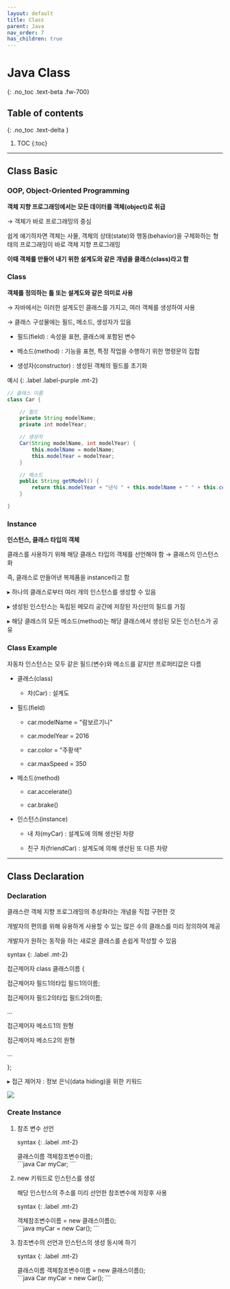```yaml
---
layout: default
title: Class 
parent: Java
nav_order: 7
has_children: true
---
```


# Java Class 
{: .no_toc .text-beta .fw-700}

## Table of contents
{: .no_toc .text-delta }

1. TOC
{:toc}

---

## Class Basic

### OOP, Object-Oriented Programming

**객체 지향 프로그래밍에서는 모든 데이터를 객체(object)로 취급**

&#8594; 객체가 바로 프로그래밍의 중심

쉽게 얘기하자면 객체는 사물, 객체의 상태(state)와 행동(behavior)을 구체화하는 형태의 프로그래밍이 바로 객체 지향 프로그래밍

**이때 객체를 만들어 내기 위한 설계도와 같은 개념을 클래스(class)라고 함**

### Class

**객체를 정의하는 틀 또는 설계도와 같은 의미로 사용**

&#8594; 자바에서는 이러한 설계도인 클래스를 가지고, 여러 객체를 생성하여 사용

&#8594; 클래스 구성물에는 필드, 메소드, 생성자가 있음

* 필드(field) : 속성을 표현, 클래스에 포함된 변수

* 메소드(method) : 기능을 표현, 특정 작업을 수행하기 위한 명령문의 집합

* 생성자(constructor) : 생성된 객체의 필드를 초기화

예시
{: .label .label-purple .mt-2}
```java
// 클래스 이름
class Car {                    

    // 필드
    private String modelName;  
    private int modelYear;    

    // 생성자
    Car(String modelName, int modelYear) {
        this.modelName = modelName;
        this.modelYear = modelYear;
    }

    // 메소드
    public String getModel() {
        return this.modelYear + "년식 " + this.modelName + " " + this.color;
    }

}
```

### Instance

**인스턴스, 클래스 타입의 객체**

클래스를 사용하기 위해 해당 클래스 타입의 객체를 선언해야 함 &#8594; 클래스의 인스턴스 화

즉, 클래스로 만들어낸 복제품을 instance라고 함

&#9656; 하나의 클래스로부터 여러 개의 인스턴스를 생성할 수 있음

&#9656; 생성된 인스턴스는 독립된 메모리 공간에 저장된 자신만의 필드를 가짐

&#9656; 해당 클래스의 모든 메소드(method)는 해당 클래스에서 생성된 모든 인스턴스가 공유

### Class Example

자동차 인스턴스는 모두 같은 필드(변수)와 메소드를 같지만 프로퍼티값은 다름

* 클래스(class)

    - 차(Car) : 설계도

* 필드(field)

    - car.modelName = "람보르기니"

    - car.modelYear = 2016

    - car.color = "주황색"

    - car.maxSpeed = 350

* 메소드(method)

    - car.accelerate()

    - car.brake()

* 인스턴스(instance)

    - 내 차(myCar) : 설계도에 의해 생산된 차량

    - 친구 차(friendCar) : 설계도에 의해 생산된 또 다른 차량

---

## Class Declaration

### Declaration

클래스란 객체 지향 프로그래밍의 추상화라는 개념을 직접 구현한 것

개발자의 편의를 위해 유용하게 사용할 수 있는 많은 수의 클래스를 미리 정의하여 제공

개발자가 원하는 동작을 하는 새로운 클래스를 손쉽게 작성할 수 있음

syntax
{: .label .mt-2}
<div class="code-example" markdown="1">
접근제어자 class 클래스이름 {

접근제어자 필드1의타입 필드1의이름;

접근제어자 필드2의타입 필드2의이름;

...

접근제어자 메소드1의 원형

접근제어자 메소드2의 원형

...

};

&#9656; 접근 제어자 : 정보 은닉(data hiding)을 위한 키워드
</div>

![](https://gekdev.github.io/docs/java/class/example/img_java_class_definition.png)

### Create Instance

1. 참조 변수 선언

    syntax
    {: .label .mt-2}
    <div class="code-example" markdown="1">
    클래스이름 객체참조변수이름;
    </div>
    ```java
    Car myCar;
    ```

2. new 키워드로 인스턴스를 생성

    해당 인스턴스의 주소를 미리 선언한 참조변수에 저장후 사용

    syntax
    {: .label .mt-2}
    <div class="code-example" markdown="1">
    객체참조변수이름 = new 클래스이름();
    </div>
    ```java
    myCar = new Car();
    ```

3. 참조변수의 선언과 인스턴스의 생성 동시에 하기

    syntax
    {: .label .mt-2}
    <div class="code-example" markdown="1">
    클래스이름 객체참조변수이름 = new 클래스이름();
    </div>
    ```java
    Car myCar = new Car();
    ```
